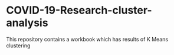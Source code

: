 # COVID-19-Research-cluster-analysis
This repository contains a workbook which has results of K Means clustering
